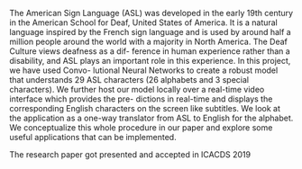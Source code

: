 The American Sign Language (ASL) was developed in the early 19th century in the American School for Deaf, United States of America. It is a natural language inspired by the French sign language and is used by around half a million people around the world with a majority in North America. The Deaf Culture views deafness as a dif- ference in human experience rather than a disability, and ASL plays an important role in this experience. In this project, we have used Convo- lutional Neural Networks to create a robust model that understands 29 ASL characters (26 alphabets and 3 special characters). We further host our model locally over a real-time video interface which provides the pre- dictions in real-time and displays the corresponding English characters on the screen like subtitles. We look at the application as a one-way translator from ASL to English for the alphabet. We conceptualize this whole procedure in our paper and explore some useful applications that can be implemented.




The research paper got presented and accepted in ICACDS 2019
